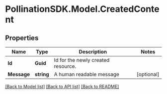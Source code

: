 
# PollinationSDK.Model.CreatedContent

## Properties

Name | Type | Description | Notes
------------ | ------------- | ------------- | -------------
**Id** | **Guid** | Id for the newly created resource. | 
**Message** | **string** |  A human readable message | [optional] 

[[Back to Model list]](../README.md#documentation-for-models)
[[Back to API list]](../README.md#documentation-for-api-endpoints)
[[Back to README]](../README.md)

